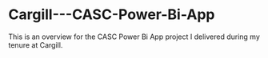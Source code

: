 # Cargill---CASC-Power-Bi-App
This is an overview for the CASC Power Bi App project I delivered during my tenure at Cargill.
